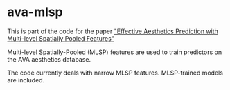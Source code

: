 # ava-mlsp
This is part of the code for the paper ["Effective Aesthetics Prediction with Multi-level Spatially Pooled Features"](http://openaccess.thecvf.com/content_CVPR_2019/papers/Hosu_Effective_Aesthetics_Prediction_With_Multi-Level_Spatially_Pooled_Features_CVPR_2019_paper.pdf)

Multi-level Spatially-Pooled (MLSP) features are used to train predictors on the AVA aesthetics database.

The code currently deals with narrow MLSP features. MLSP-trained models are included.

